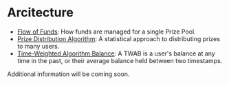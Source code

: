 # Arcitecture

* [Flow of Funds](flow-of-funds.md): How funds are managed for a single Prize Pool.
* [Prize Distribution Algorithm](prize-distribution-algorithm.md): A statistical approach to distributing prizes to many users.
* [Time-Weighted Algorithm Balance](time-weighted-average-balance.md): A TWAB is a user's balance at any time in the past, or their average balance held between two timestamps.

Additional information will be coming soon.
